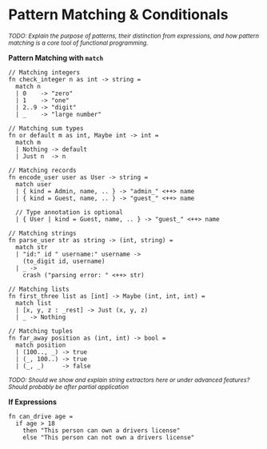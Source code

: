 # Pattern Matching & Conditionals

<sup>*TODO: Explain the purpose of patterns, their distinction from expressions, and how pattern matching is a core tool of functional programming.*</sup>

**Pattern Matching with `match`**

```lm
// Matching integers
fn check_integer n as int -> string =
  match n
  | 0    -> "zero"
  | 1    -> "one"
  | 2..9 -> "digit"
  | _    -> "large number"

// Matching sum types
fn or default m as int, Maybe int -> int =
  match m
  | Nothing -> default
  | Just n  -> n

// Matching records
fn encode_user user as User -> string = 
  match user
  | { kind = Admin, name, .. } -> "admin_" <++> name
  | { kind = Guest, name, .. } -> "guest_" <++> name

  // Type annotation is optional
  | { User | kind = Guest, name, .. } -> "guest_" <++> name

// Matching strings
fn parse_user str as string -> (int, string) =
  match str
  | "id:" id " username:" username ->
    (to_digit id, username)
  | _ ->
    crash ("parsing error: " <++> str)

// Matching lists
fn first_three list as [int] -> Maybe (int, int, int) =
  match list
  | [x, y, z : _rest] -> Just (x, y, z)
  | _ -> Nothing

// Matching tuples
fn far_away position as (int, int) -> bool =
  match position
  | (100.., _) -> true
  | (_, 100..) -> true
  | (_, _)     -> false
```

<sup>*TODO: Should we show and explain string extractors here or under advanced features? Should probably be after partial application*</sup>

**If Expressions**

```lm
fn can_drive age =
  if age > 18
    then "This person can own a drivers license"
    else "This person can not own a drivers license"
```
